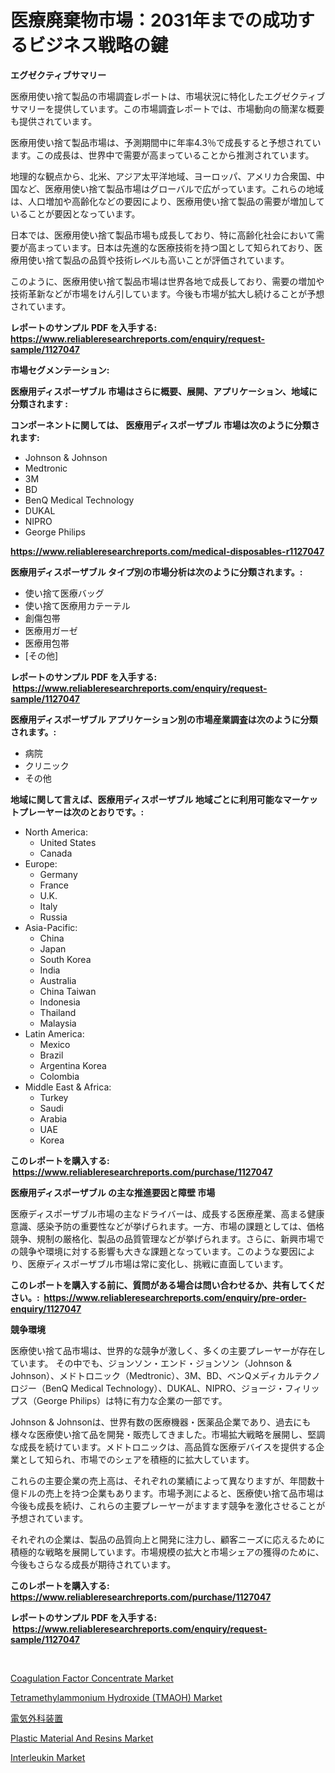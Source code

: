 <p><h1>医療廃棄物市場：2031年までの成功するビジネス戦略の鍵</h1></p><p><strong>エグゼクティブサマリー</strong></p>
<p><p>医療用使い捨て製品の市場調査レポートは、市場状況に特化したエグゼクティブサマリーを提供しています。この市場調査レポートでは、市場動向の簡潔な概要も提供されています。</p><p>医療用使い捨て製品市場は、予測期間中に年率4.3％で成長すると予想されています。この成長は、世界中で需要が高まっていることから推測されています。</p><p>地理的な観点から、北米、アジア太平洋地域、ヨーロッパ、アメリカ合衆国、中国など、医療用使い捨て製品市場はグローバルで広がっています。これらの地域は、人口増加や高齢化などの要因により、医療用使い捨て製品の需要が増加していることが要因となっています。</p><p>日本では、医療用使い捨て製品市場も成長しており、特に高齢化社会において需要が高まっています。日本は先進的な医療技術を持つ国として知られており、医療用使い捨て製品の品質や技術レベルも高いことが評価されています。</p><p>このように、医療用使い捨て製品市場は世界各地で成長しており、需要の増加や技術革新などが市場をけん引しています。今後も市場が拡大し続けることが予想されています。</p></p>
<p><strong>レポートのサンプル PDF を入手する: <a href="https://www.reliableresearchreports.com/enquiry/request-sample/1127047">https://www.reliableresearchreports.com/enquiry/request-sample/1127047</a></strong></p>
<p><strong>市場セグメンテーション:</strong></p>
<p><strong> 医療用ディスポーザブル 市場はさらに概要、展開、アプリケーション、地域に分類されます :</strong></p>
<p><strong>コンポーネントに関しては、 医療用ディスポーザブル 市場は次のように分類されます: &nbsp;</strong></p>
<p><ul><li>Johnson & Johnson</li><li>Medtronic</li><li>3M</li><li>BD</li><li>BenQ Medical Technology</li><li>DUKAL</li><li>NIPRO</li><li>George Philips</li></ul></p>
<p><strong><a href="https://www.reliableresearchreports.com/medical-disposables-r1127047">https://www.reliableresearchreports.com/medical-disposables-r1127047</a></strong></p>
<p><strong> 医療用ディスポーザブル タイプ別の市場分析は次のように分類されます。:</strong></p>
<p><ul><li>使い捨て医療バッグ</li><li>使い捨て医療用カテーテル</li><li>創傷包帯</li><li>医療用ガーゼ</li><li>医療用包帯</li><li>[その他]</li></ul></p>
<p><strong>レポートのサンプル PDF を入手する: &nbsp;<a href="https://www.reliableresearchreports.com/enquiry/request-sample/1127047">https://www.reliableresearchreports.com/enquiry/request-sample/1127047</a></strong></p>
<p><strong> 医療用ディスポーザブル アプリケーション別の市場産業調査は次のように分類されます。:</strong></p>
<p><ul><li>病院</li><li>クリニック</li><li>その他</li></ul></p>
<p><strong>地域に関して言えば、医療用ディスポーザブル 地域ごとに利用可能なマーケットプレーヤーは次のとおりです。:</strong></p>
<p><ul>
    <li>
        North America:
        <ul>
            <li>United States</li>
            <li>Canada</li>
        </ul>
    </li>
    <li>
        Europe:
        <ul>
            <li>Germany</li>
            <li>France</li>
            <li>U.K.</li>
            <li>Italy</li>
            <li>Russia</li>
        </ul>
    </li>
    <li>
        Asia-Pacific:
        <ul>
            <li>China</li>
            <li>Japan</li>
            <li>South Korea</li>
            <li>India</li>
            <li>Australia</li>
            <li>China Taiwan</li>
            <li>Indonesia</li>
            <li>Thailand</li>
            <li>Malaysia</li>
        </ul>
    </li>
    <li>
        Latin America:
        <ul>
            <li>Mexico</li>
            <li>Brazil</li>
            <li>Argentina Korea</li>
            <li>Colombia</li>
        </ul>
    </li>
    <li>
        Middle East & Africa:
        <ul>
            <li>Turkey</li>
            <li>Saudi</li>
            <li>Arabia</li>
            <li>UAE</li>
            <li>Korea</li>
        </ul>
    </li>
    </ul></p>
<p><strong>このレポートを購入する: &nbsp;<a href="https://www.reliableresearchreports.com/purchase/1127047">https://www.reliableresearchreports.com/purchase/1127047</a></strong></p>
<p><strong>医療用ディスポーザブル の主な推進要因と障壁 市場</strong></p>
<p><p>医療ディスポーザブル市場の主なドライバーは、成長する医療産業、高まる健康意識、感染予防の重要性などが挙げられます。一方、市場の課題としては、価格競争、規制の厳格化、製品の品質管理などが挙げられます。さらに、新興市場での競争や環境に対する影響も大きな課題となっています。このような要因により、医療ディスポーザブル市場は常に変化し、挑戦に直面しています。</p></p>
<p><strong>このレポートを購入する前に、質問がある場合は問い合わせるか、共有してください。:&nbsp; <a href="https://www.reliableresearchreports.com/enquiry/pre-order-enquiry/1127047">https://www.reliableresearchreports.com/enquiry/pre-order-enquiry/1127047</a></strong></p>
<p><strong>競争環境</strong></p>
<p><p>医療使い捨て品市場は、世界的な競争が激しく、多くの主要プレーヤーが存在しています。 その中でも、ジョンソン・エンド・ジョンソン（Johnson & Johnson）、メドトロニック（Medtronic）、3M、BD、ベンQメディカルテクノロジー（BenQ Medical Technology）、DUKAL、NIPRO、ジョージ・フィリップス（George Philips）は特に有力な企業の一部です。</p><p>Johnson & Johnsonは、世界有数の医療機器・医薬品企業であり、過去にも様々な医療使い捨て品を開発・販売してきました。市場拡大戦略を展開し、堅調な成長を続けています。メドトロニックは、高品質な医療デバイスを提供する企業として知られ、市場でのシェアを積極的に拡大しています。</p><p>これらの主要企業の売上高は、それぞれの業績によって異なりますが、年間数十億ドルの売上を持つ企業もあります。市場予測によると、医療使い捨て品市場は今後も成長を続け、これらの主要プレーヤーがますます競争を激化させることが予想されています。</p><p>それぞれの企業は、製品の品質向上と開発に注力し、顧客ニーズに応えるために積極的な戦略を展開しています。市場規模の拡大と市場シェアの獲得のために、今後もさらなる成長が期待されています。</p></p>
<p><strong>このレポートを購入する: &nbsp; <a href="https://www.reliableresearchreports.com/purchase/1127047">https://www.reliableresearchreports.com/purchase/1127047</a></strong></p>
<p><strong>レポートのサンプル PDF を入手する: &nbsp;<a href="https://www.reliableresearchreports.com/enquiry/request-sample/1127047">https://www.reliableresearchreports.com/enquiry/request-sample/1127047</a></strong><strong></strong></p>
<p>&nbsp;</p>
<p><p><a href="https://github.com/arionmp/Market-Research-Report-List-3/blob/main/coagulation-factor-concentrate-market.md">Coagulation Factor Concentrate Market</a></p><p><a href="https://issuu.com/reportprime-2/docs/tetramethylammonium-hydroxide-tmaoh-market-size-20">Tetramethylammonium Hydroxide (TMAOH) Market</a></p><p><a href="https://github.com/roulaayoub-saad/Market-Research-Report-List-1/blob/main/928952858708.md">電気外科装置</a></p><p><a href="https://medium.com/@jewelmohr52/plastic-material-and-resins-market-share-evolution-and-market-growth-trends-2024-2031-ad42d5dd80fc">Plastic Material And Resins Market</a></p><p><a href="https://github.com/lataunyatinikmelvin59ilbd0dv/Market-Research-Report-List-2/blob/main/interleukin-market.md">Interleukin Market</a></p></p>